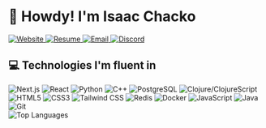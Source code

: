 # 👋 Howdy! I'm Isaac Chacko

<div class="flex flex-wrap items-center justify-center gap-2">
  <a href="https://www.isaacchacko.co/" class="inline-flex items-center px-3 py-1 bg-gray-700 text-white rounded-full shadow-md hover:bg-gray-600 transition duration-200">
    <img src="https://img.shields.io/badge/Website-3b5998?style=for-the-badge&logo=google-chrome&logoColor=white" alt="Website" class="h-5 mr-1">
  </a>
  <a href="https://www.isaacchacko.co/Isaac_Chacko.pdf" class="inline-flex items-center px-3 py-1 bg-green-700 text-white rounded-full shadow-md hover:bg-green-600 transition duration-200">
    <img src="https://img.shields.io/badge/Resume-00A98F?style=for-the-badge&logo=readme&logoColor=white" alt="Resume" class="h-5 mr-1">
  </a>
  <a href="mailto:isaac.chacko05@tamu.edu" class="inline-flex items-center px-3 py-1 bg-red-700 text-white rounded-full shadow-md hover:bg-red-600 transition duration-200">
    <img src="https://img.shields.io/badge/Email-D14836?style=for-the-badge&logo=gmail&logoColor=white" alt="Email" class="h-5 mr-1">
  </a>
  <a href="https://discordapp.com/users/isaacchacko" class="inline-flex items-center px-3 py-1 bg-blue-700 text-white rounded-full shadow-md hover:bg-blue-600 transition duration-200">
    <img src="https://img.shields.io/badge/Discord-7289DA?style=for-the-badge&logo=discord&logoColor=white" alt="Discord" class="h-5 mr-1">
  </a>
</div>

## 💻 Technologies I'm fluent in

<div class="flex flex-col md:flex-row items-center justify-center gap-4">
  <div>
    <div class="flex flex-wrap items-center justify-center gap-2">
      <img src="https://img.shields.io/badge/Next.js-000000?style=for-the-badge&logo=nextdotjs&logoColor=white" alt="Next.js" class="h-8">
      <img src="https://img.shields.io/badge/React-20232A?style=for-the-badge&logo=react&logoColor=61DAFB" alt="React" class="h-8">
      <img src="https://img.shields.io/badge/Python-3776AB?style=for-the-badge&logo=python&logoColor=white" alt="Python" class="h-8">
      <img src="https://img.shields.io/badge/C++-00599C?style=for-the-badge&logo=c%2B%2B&logoColor=white" alt="C++" class="h-8">
      <img src="https://img.shields.io/badge/PostgreSQL-316192?style=for-the-badge&logo=postgresql&logoColor=white" alt="PostgreSQL" class="h-8">
      <img src="https://img.shields.io/badge/Clojure-5881D8?style=for-the-badge&logo=clojure&logoColor=white" alt="Clojure/ClojureScript" class="h-8">
      <img src="https://img.shields.io/badge/HTML5-E34F26?style=for-the-badge&logo=html5&logoColor=white" alt="HTML5" class="h-8">
      <img src="https://img.shields.io/badge/CSS3-1572B6?style=for-the-badge&logo=css3&logoColor=white" alt="CSS3" class="h-8">
      <img src="https://img.shields.io/badge/Tailwind%20CSS-38B2AC?style=for-the-badge&logo=tailwind-css&logoColor=white" alt="Tailwind CSS" class="h-8">
      <img src="https://img.shields.io/badge/Redis-DC382D?style=for-the-badge&logo=redis&logoColor=white" alt="Redis" class="h-8">
      <img src="https://img.shields.io/badge/Docker-2CA5E0?style=for-the-badge&logo=docker&logoColor=white" alt="Docker" class="h-8">
      <img src="https://img.shields.io/badge/JavaScript-F7DF1E?style=for-the-badge&logo=javascript&logoColor=black" alt="JavaScript" class="h-8">
      <img src="https://img.shields.io/badge/Java-ED8B00?style=for-the-badge&logo=java&logoColor=white" alt="Java" class="h-8">
      <img src="https://img.shields.io/badge/Git-F05032?style=for-the-badge&logo=git&logoColor=white" alt="Git" class="h-8">
    </div>
  </div>
  <div class="w-full md:w-auto">
    <img src="https://github-readme-stats.vercel.app/api/top-langs/?username=isaacchacko&layout=compact&theme=radical" alt="Top Languages" class="max-w-full">
  </div>
</div>
